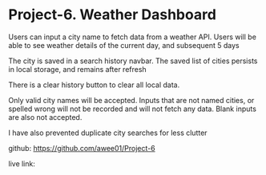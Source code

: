 # Project-6. Weather Dashboard  


Users can input a city name to fetch data from a weather API. Users will be able to see weather details of the current day, and subsequent 5 days

The city is saved in a search history navbar. The saved list of cities persists in local storage, and remains after refresh

There is a clear history button to clear all local data.

Only valid city names will be accepted. Inputs that are not named cities, or spelled wrong will not be recorded and will not fetch any data. Blank inputs are also not accepted.

I have also prevented duplicate city searches for less clutter

github: https://github.com/awee01/Project-6


live link:
